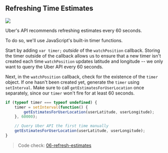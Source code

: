 ## Refreshing Time Estimates

[![](http://i.imgur.com/j7RhKTE.jpg)](http://i.imgur.com/j7RhKTE.jpg)

Uber's API recommends refreshing estimates every 60 seconds.

To do so, we'll use JavaScript's built-in timer functions.

Start by adding `var timer;` _outside_ of the `watchPosition` callback. Storing the timer outside of the callback allows us to ensure that a new timer isn't created each time `watchPosition` updates latitude and longitude -- we only want to query the Uber API every 60 seconds.

Next, in the `watchPosition` callback, check for the existence of the `timer` object. If one hasn't been created yet, generate the `timer` using `setInterval`. Make sure to call `getEstimatesForUserLocation` once separately, since our `timer` won't fire for at least 60 seconds.

```js
if (typeof timer === typeof undefined) {
	timer = setInterval(function() {
		getEstimatesForUserLocation(userLatitude, userLongitude);
	}, 60000);

	// Query Uber API the first time manually
	getEstimatesForUserLocation(userLatitude, userLongitude);
}
```

> Code check: [06-refresh-estimates](https://github.com/Thinkful/uber-api-guide/tree/master/app/06-refresh-estimates)
